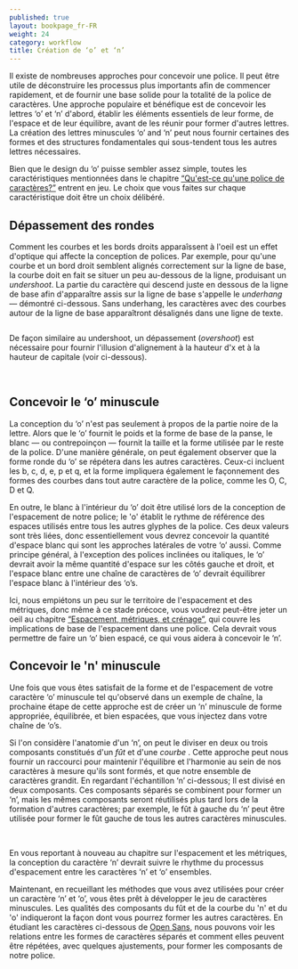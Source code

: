 ```yaml
---
published: true
layout: bookpage_fr-FR
weight: 24
category: workflow
title: Création de ‘o’ et ‘n’
---
```


Il existe de nombreuses approches pour concevoir une police. Il peut être utile de déconstruire les
processus plus importants afin de commencer rapidement, et de fournir une base solide pour la
totalité de la police de caractères.
Une approche populaire et bénéfique est de concevoir les lettres ‘o’ et ‘n’ d'abord, établir les
éléments essentiels de leur forme, de l'espace et de leur équilibre, avant de les réunir pour former
d'autres lettres. La création des lettres minuscules ‘o’ and ‘n’ peut nous fournir certaines des formes
et des structures fondamentales qui sous-tendent tous les autres lettres nécessaires.

Bien que le design du ‘o’ puisse sembler assez simple, toutes les caractéristiques mentionnées dans le
chapitre [“Qu'est-ce qu'une police de caractères?”] entrent en jeu. Le choix que vous faites sur chaque caractéristique
doit être un choix délibéré.

## Dépassement des rondes

Comment les courbes et les bords droits apparaîssent à l'oeil est un effet d'optique qui affecte la
conception de polices.
Par exemple, pour qu'une courbe et un bord droit semblent alignés correctement sur la ligne de base,
la courbe doit en fait se situer un peu au-dessous de la ligne, produisant un *undershoot*. La partie
du caractère qui descend juste en dessous de la ligne de base afin d'apparaître assis sur la ligne de
base s'appelle le *underhang* &mdash; démontré ci-dessous. Sans underhang, les caractères avec des
courbes autour de la ligne de base apparaîtront désalignés dans une ligne de texte.

<img src="../en-US/images/underhang1.png" alt>

De façon similaire au undershoot, un dépassement (*overshoot*) est nécessaire pour fournir
l'illusion d'alignement à la hauteur d'x et à la hauteur de capitale (voir ci-dessous).

<img src="../en-US/images/nox-opensans.png" alt>

<img src="../en-US/images/nox-merriw_1.png" alt>

## Concevoir le ‘o’ minuscule

La conception du ‘o’ n'est pas seulement à propos de la partie noire de la lettre. Alors que le ‘o’
fournit le poids et la forme de base de la panse, le blanc &mdash; ou contrepoinçon &mdash; fournit la
taille et la forme utilisée par le reste de la police.
D'une manière générale, on peut également observer que la forme ronde du ‘o’ se répétera dans les
autres caractères. Ceux-ci incluent les b, c, d, e, p et q, et la forme impliquera également le
façonnement des formes des courbes dans tout autre caractère de la police, comme les O, C, D et Q.

En outre, le blanc à l'intérieur du ‘o’ doit être utilisé lors de la conception de l'espacement de notre
police; le 'o' établit le rythme de référence des espaces utilisés entre tous les autres glyphes de la
police. Ces deux valeurs sont très liées, donc essentiellement vous devrez concevoir la quantité d'espace
blanc qui sont les approches latérales de votre ‘o’ aussi. Comme principe général, à l'exception des
polices inclinées ou italiques, le ‘o’ devrait avoir la même quantité d'espace sur les côtés gauche et
droit, et l'espace blanc entre une chaîne de caractères de ‘o’ devrait équilibrer l'espace blanc à
l'intérieur des ‘o’s.

Ici, nous empiétons un peu sur le territoire de l'espacement et des métriques, donc même à ce stade
précoce, vous voudrez peut-être jeter un oeil au chapitre [“Espacement, métriques, et crénage”], qui
couvre les implications de base de l'espacement dans une police.
Cela devrait vous permettre de faire un ‘o’ bien espacé, ce qui vous aidera à concevoir le ‘n’.

## Concevoir le 'n' minuscule

Une fois que vous êtes satisfait de la forme et de l'espacement de votre caractère ‘o’ minuscule tel
qu'observé dans un exemple de chaîne, la prochaine étape de cette approche est de créer un ‘n’
minuscule de forme appropriée, équilibrée, et bien espacées, que vous injectez dans votre chaîne de ‘o’s.

Si l'on considère l'anatomie d'un ‘n’, on peut le diviser en deux ou trois composants constitués d'un
<i>fût</i> et d'une <i>courbe </i>. Cette approche peut nous fournir un raccourci pour maintenir l'équilibre
et l'harmonie au sein de nos caractères à mesure qu'ils sont formés, et que notre ensemble de caractères
grandit. En regardant l'échantillon ‘n’ ci-dessous; Il est divisé en deux composants. Ces composants
séparés se combinent pour former un ‘n’, mais les mêmes composants seront réutilisés plus tard lors de
la formation d'autres caractères; par exemple, le fût à gauche du ‘n’ peut être utilisée pour former le fût
gauche de tous les autres caractères minuscules.

<img src="../en-US/images/n-compo-2.png" alt>

<img src="../en-US/images/n-compo-1_1.png" alt>

En vous reportant à nouveau au chapitre sur l'espacement et les métriques, la conception du caractère ‘n’
devrait suivre le rhythme du processus d'espacement entre les caractères ‘n’ et ‘o’ ensembles.

Maintenant, en recueillant les méthodes que vous avez utilisées pour créer un caractère ‘n’ et ‘o’, vous
êtes prêt à développer le jeu de caractères minuscules. Les qualités des composants du fût et de la courbe
du 'n' et du 'o' indiqueront la façon dont vous pourrez former les autres caractères.
En étudiant les caractères ci-dessous de [Open Sans], nous pouvons voir les relations entre les formes de
caractères séparés et comment elles peuvent être répétées, avec quelques ajustements, pour former
les composants de notre police.

<img src="../en-US/images/h-m-n-curves.png" alt>

<img src="../en-US/images/b-c-d-e-curves.png" alt>

<img src="../en-US/images/i-j-t-f-curves.png" alt>

[“Qu'est-ce qu'une police de caractères?”]: What_Is_a_Font.html
[“Espacement, métriques, et crénage”]: Spacing_Metrics_and_Kerning.html
[Open Sans]: http://opensans.com/
